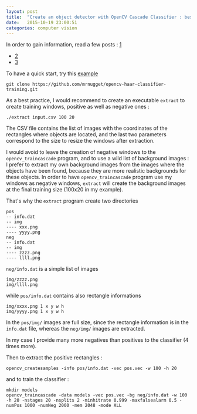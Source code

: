 ```yaml
---
layout: post
title:  "Create an object detector with OpenCV Cascade Classifier : best practice"
date:   2015-10-19 23:00:51
categories: computer vision
---
```


In order to gain information, read a few posts : [1](http://coding-robin.de/2013/07/22/train-your-own-opencv-haar-classifier.html)
- [2](http://note.sonots.com/SciSoftware/haartraining.html)
- [3](http://opencvuser.blogspot.be/2011/08/creating-haar-cascade-classifier-aka.html)


To have a quick start, try this [example](https://github.com/mrnugget/opencv-haar-classifier-training)

    git clone https://github.com/mrnugget/opencv-haar-classifier-training.git


As a best practice, I would recommend to create an executable `extract` to create training windows, positive as well as negative ones :

    ./extract input.csv 100 20

The CSV file contains the list of images with the coordinates of the rectangles where objects are located, and the last two parameters correspond to the size to resize the windows after extraction.

I would avoid to leave the creation of negative windows to the `opencv_traincascade` program, and to use a wild list of background images : I prefer to extract my own background images from the images where the objects have been found, because they are more realistic backgrounds for these objects. In order to have `opencv_traincascade` program use my windows as negative windows, `extract` will create the background images at the final training size (100x20 in my example).

That's why the `extract` program create two directories

    pos
    -- info.dat
    -- img
    ---- xxx.png
    ---- yyyy.png
    neg
    -- info.dat
    -- img
    ---- zzzz.png
    ---- llll.png

`neg/info.dat` is a simple list of images

    img/zzzz.png
    img/llll.png

while `pos/info.dat` contains also rectangle informations

    img/xxxx.png 1 x y w h
    img/yyyy.png 1 x y w h

In the `pos/img/` images are full size, since the rectangle information is in the `info.dat` file, whereas the `neg/img/` images are extracted.

In my case I provide many more negatives than positives to the classifier  (4 times more).


Then to extract the positive rectangles :

    opencv_createsamples -info pos/info.dat -vec pos.vec -w 100 -h 20

and to train the classifier :

    mkdir models
    opencv_traincascade -data models -vec pos.vec -bg neg/info.dat -w 100 -h 20 -nstages 20 -nsplits 2 -minhitrate 0.999 -maxfalsealarm 0.5 -numPos 1000 -numNeg 2000 -mem 2048 -mode ALL
